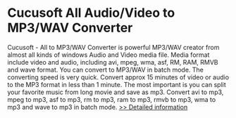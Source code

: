 # Cucusoft All Audio/Video to MP3/WAV Converter
Cucusoft - All to MP3/WAV Converter is powerful MP3/WAV creator from almost all kinds of windows Audio and Video media file. Media format include video and audio, including avi, mpeg, wma, asf, RM, RAM, RMVB and wave format. You can convert to MP3/WAV in batch mode. The converting speed is very quick. Convert approx 15 minutes of video or audio to the MP3 format in less than 1 minute. The most important is you can split your favorite music from long movie and save as mp3. Convert avi to mp3, mpeg to mp3, asf to mp3, rm to mp3, ram to mp3, rmvb to mp3, wma to mp3 and wave to mp3 in batch mode.
[>> Detailed information](https://secure.shareit.com/shareit/product.html?productid=212595&affiliateid=200057808)